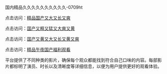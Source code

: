 国内精品久久久久久久久久久久-0709ht

点击访问：<a href="https://heiliaoe8ajia.pages.dev">精品国产又大又长又爽</a>

点击访问：<a href="https://heiliaoxqkkct.pages.dev">国产又粗又猛又大爽又黄</a>

点击访问：<a href="https://heiliaoxwd5i8.pages.dev">国产又黄又大又长又黄又爽</a>

点击访问：<a href="https://heiliaowt0d7p.pages.dev">精品午夜国产福利观看</a>

平台提供了不同种类的影片，确保每个观众都能找到符合自己口味的内容。每部影片都标明了演员、时长以及清晰度等详细信息，以便为用户提供更好的观看体验。

<span style="display:none;">[Canonical link](）</span>
